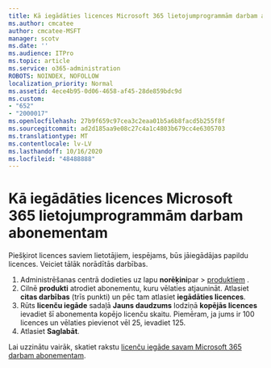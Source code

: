 ```yaml
---
title: Kā iegādāties licences Microsoft 365 lietojumprogrammām darbam abonementam
ms.author: cmcatee
author: cmcatee-MSFT
manager: scotv
ms.date: ''
ms.audience: ITPro
ms.topic: article
ms.service: o365-administration
ROBOTS: NOINDEX, NOFOLLOW
localization_priority: Normal
ms.assetid: 4ece4b95-0d06-4658-af45-28de859bdc9d
ms.custom:
- "652"
- "2000017"
ms.openlocfilehash: 27b9f659c97cea3c2eaa01b5a6b8facd5b255f8f
ms.sourcegitcommit: ad2d185aa9e08c27c4a1c4803b679cc4e6305703
ms.translationtype: MT
ms.contentlocale: lv-LV
ms.lasthandoff: 10/16/2020
ms.locfileid: "48488888"
---
```

# <a name="how-to-buy-licenses-for-your-microsoft-365-apps-for-business-subscription"></a>Kā iegādāties licences Microsoft 365 lietojumprogrammām darbam abonementam

Piešķirot licences saviem lietotājiem, iespējams, būs jāiegādājas papildu licences. Veiciet tālāk norādītās darbības.
  
1. Administrēšanas centrā dodieties uz lapu **norēķini**par  >  [produktiem](https://go.microsoft.com/fwlink/p/?linkid=842054) .
2. Cilnē **produkti** atrodiet abonementu, kuru vēlaties atjaunināt. Atlasiet **citas darbības** (trīs punkti) un pēc tam atlasiet **iegādāties licences**.
3. Rūts **licenču iegāde** sadaļā **Jauns daudzums** lodziņā **kopējās licences** ievadiet šī abonementa kopējo licenču skaitu. Piemēram, ja jums ir 100 licences un vēlaties pievienot vēl 25, ievadiet 125.
4. Atlasiet **Saglabāt**.

Lai uzzinātu vairāk, skatiet rakstu [licenču iegāde savam Microsoft 365 darbam abonementam](https://docs.microsoft.com/microsoft-365/commerce/licenses/buy-licenses).